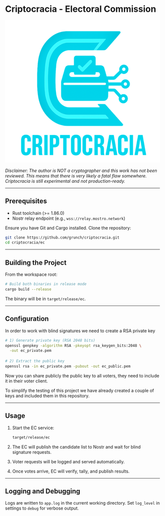 # Criptocracia - Electoral Commission

![logo](../logo.png)

*Disclaimer: The author is NOT a cryptographer and this work has not been reviewed. This means that there is very likely a fatal flaw somewhere. Criptocracia is still experimental and not production-ready.*

---

## Prerequisites

* Rust toolchain (>= 1.86.0)
* Nostr relay endpoint (e.g., `wss://relay.mostro.network`)

Ensure you have Git and Cargo installed. Clone the repository:

```sh
git clone https://github.com/grunch/criptocracia.git
cd criptocracia/ec
```

---

## Building the Project

From the workspace root:

```sh
# Build both binaries in release mode
cargo build --release
```

The binary will be in `target/release/ec`.

---

## Configuration

In order to work with blind signatures we need to create a RSA private key

```sh
# 1) Generate private key (RSA 2048 bits)
openssl genpkey -algorithm RSA -pkeyopt rsa_keygen_bits:2048 \
  -out ec_private.pem

# 2) Extract the public key
openssl rsa -in ec_private.pem -pubout -out ec_public.pem
```

Now you can share publicly the public key to all voters, they need to include it in their voter client.

To simplify the testing of this project we have already created a couple of keys and included them in this repository.

---

## Usage

1. Start the EC service:

   ```sh
   target/release/ec
   ```
2. The EC will publish the candidate list to Nostr and wait for blind signature requests.
3. Voter requests will be logged and served automatically.
4. Once votes arrive, EC will verify, tally, and publish results.

---

## Logging and Debugging

Logs are written to `app.log` in the current working directory. Set `log_level` in settings to `debug` for verbose output.
